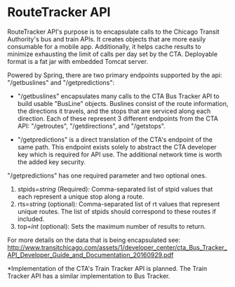 # RouteTracker API
RouteTracker API's purpose is to encapsulate calls to the Chicago Transit Authority's bus and train APIs. It creates objects that are more easily consumable for a mobile app. Additionally, it helps cache results to minimize exhausting the limit of calls per day set by the CTA. Deployable format is a fat jar with embedded Tomcat server.

Powered by Spring, there are two primary endpoints supported by the api: "/getbuslines" and "/getpredictions":

- "/getbuslines" encapsulates many calls to the CTA Bus Tracker API to build usable "BusLine" objects. Buslines consist of the route information, the directions it travels, and the stops that are serviced along each direction. Each of these represent 3 different endpoints from the CTA API: "/getroutes", "/getdirections", and "/getstops".

- "/getpredictions" is a direct translation of the CTA's endpoint of the same path. This endpoint exists solely to abstract the CTA developer key which is required for API use. The additional network time is worth the added key security.

"/getpredictions" has one required parameter and two optional ones.
1. stpids=_string_ (Required): Comma-separated list of stpid values that each represent a unique stop along a route.
2. rts=_string_ (optional): Comma-separated list of rt values that represent unique routes. The list of stpids should correspond to these routes if included.
3. top=_int_ (optional): Sets the maximum number of results to return.

For more details on the data that is being encapsulated see: http://www.transitchicago.com/assets/1/developer_center/cta_Bus_Tracker_API_Developer_Guide_and_Documentation_20160929.pdf


*Implementation of the CTA's Train Tracker API is planned. The Train Tracker API has a similar implementation to Bus Tracker.
